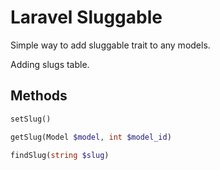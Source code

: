 # Laravel Sluggable

Simple way to add sluggable trait to any models.

Adding slugs table.

## Methods

```php
setSlug()
```

```php
getSlug(Model $model, int $model_id)
```

```php
findSlug(string $slug)
```
